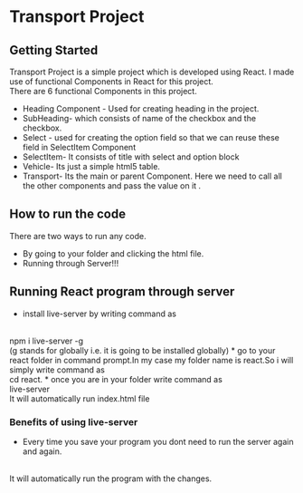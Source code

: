# Transport Project
## Getting Started
Transport Project is a simple project which is developed using React. I made use of functional Components in React for this project. 
<br/>
There are 6 functional Components in this project.
* Heading Component -  Used for creating heading in the project.
* SubHeading- which consists of name of the checkbox and the checkbox.
* Select - used for creating the option field so that we can reuse these field in SelectItem Component
* SelectItem- It consists of title with select and option block
* Vehicle- Its just a simple html5 table.
* Transport- Its the main or parent Component. Here we need to call all the other components and pass the value on it . 
## How to run the code
There are two ways to run any code.
* By going to your folder and clicking the html file.
* Running through Server!!!
## Running React program through server
* install live-server by writing command as
<br/> 
npm i live-server -g
<br/>
(g stands for globally i.e. it is going to be installed globally)
* go to your react folder in command prompt.In my case my folder name is react.So i will simply write command as
<br/> 
cd react.
* once you are in your folder write command as 
<br/>
live-server 
<br/>
It will automatically run index.html file

### Benefits of using live-server
* Every time you save your program you dont need to run the server again and again.
<br/>
It will automatically run the program with the changes.


